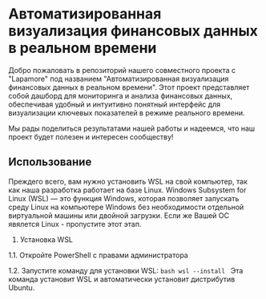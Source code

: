 # Автоматизированная визуализация финансовых данных в реальном времени
Добро пожаловать в репозиторий нашего совместного проекта с "Lapamore" под названием "Автоматизированная визуализация финансовых данных в реальном времени". Этот проект представляет собой дашборд для мониторинга и анализа финансовых данных, обеспечивая удобный и интуитивно понятный интерфейс для визуализации ключевых показателей в режиме реального времени.

Мы рады поделиться результатами нашей работы и надеемся, что наш проект будет полезен и интересен сообществу!

## Использование
Преждего всего, вам нужно установить WSL на свой компьютер, так как наша разработка работает на базе Linux. Windows Subsystem for Linux (WSL) — это функция Windows, которая позволяет запускать среду Linux на компьютере Windows без необходимости отдельной виртуальной машины или двойной загрузки. Если же Вашей ОС явялется Linux - пропустите этот этап.
1. Установка WSL
   
  1.1. Откройте PowerShell с правами администратора
  
  1.2. Запустите команду для установки WSL:
    ```bash
    wsl --install
    ```
    Эта команда установит WSL и автоматически установит дистрибутив Ubuntu.

